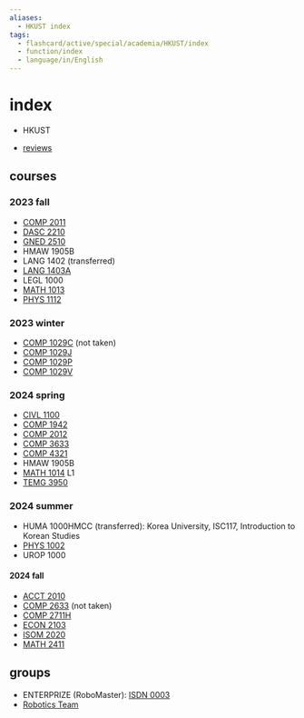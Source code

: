 ```yaml
---
aliases:
  - HKUST index
tags:
  - flashcard/active/special/academia/HKUST/index
  - function/index
  - language/in/English
---
```


# index

- HKUST

- [reviews](reviews.md)

## courses

### 2023 fall

- [COMP 2011](COMP%202011/index.md)
- [DASC 2210](DASC%202210/index.md)
- [GNED 2510](GNED%202510/index.md)
- HMAW 1905B
- LANG 1402 (transferred)
- [LANG 1403A](LANG%201403A/index.md)
- LEGL 1000
- [MATH 1013](MATH%201013/index.md)
- [PHYS 1112](PHYS%201112/index.md)

### 2023 winter

- [COMP 1029C](COMP%201029C/index.md) (not taken)
- [COMP 1029J](COMP%201029J/index.md)
- [COMP 1029P](COMP%201029P/index.md)
- [COMP 1029V](COMP%201029V/index.md)

### 2024 spring

- [CIVL 1100](CIVL%201100/index.md)
- [COMP 1942](COMP%201942/index.md)
- [COMP 2012](COMP%202012/index.md)
- [COMP 3633](COMP%203633/index.md)
- [COMP 4321](COMP%204321/index.md)
- HMAW 1905B
- [MATH 1014](MATH%201014/index.md) L1
- [TEMG 3950](TEMG%203950/index.md)

### 2024 summer

- HUMA 1000HMCC (transferred): Korea University, ISC117, Introduction to Korean Studies
- [PHYS 1002](PHYS%201002/index.md)
- UROP 1000

#### 2024 fall

- [ACCT 2010](ACCT%202010/index.md)
- [COMP 2633](COMP%202633/index.md) (not taken)
- [COMP 2711H](COMP%202711H/index.md)
- [ECON 2103](ECON%202103/index.md)
- [ISOM 2020](ISOM%202020/index.md)
- [MATH 2411](MATH%202411/index.md)

## groups

- ENTERPRIZE (RoboMaster): [ISDN 0003](ISDN%200003/index.md)
- [Robotics Team](Robotics%20Team/index.md)
